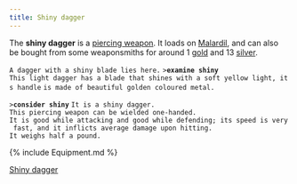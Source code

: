 ```yaml
---
title: Shiny dagger
---
```


The **shiny dagger** is a [piercing weapon](piercing_weapon "wikilink").
It loads on [Malardil](Malardil "wikilink"), and can also be bought from
some weaponsmiths for around 1 [gold](gold "wikilink") and 13
[silver](silver "wikilink").

`A dagger with a shiny blade lies here.`
`>`**`examine shiny`**
`This light dagger has a blade that shines with a soft yellow light, its handle`
`is made of beautiful golden coloured metal.`

`>`**`consider shiny`**
`It is a shiny dagger.`
`This piercing weapon can be wielded one-handed.`
`It is good while attacking and good while defending; its speed is very fast, and it inflicts average damage upon hitting.`
`It weighs half a pound.`

{% include Equipment.md %}

[Shiny dagger](Category:_Piercing_weapons "wikilink")